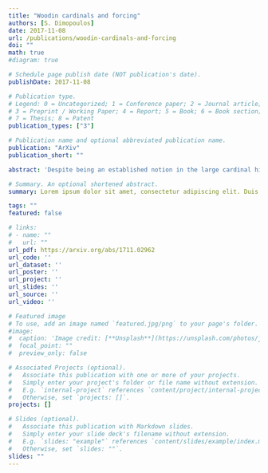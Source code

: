 ```yaml
---
title: "Woodin cardinals and forcing"
authors: [S. Dimopoulos]
date: 2017-11-08
url: /publications/woodin-cardinals-and-forcing
doi: ""
math: true
#diagram: true

# Schedule page publish date (NOT publication's date).
publishDate: 2017-11-08

# Publication type.
# Legend: 0 = Uncategorized; 1 = Conference paper; 2 = Journal article;
# 3 = Preprint / Working Paper; 4 = Report; 5 = Book; 6 = Book section;
# 7 = Thesis; 8 = Patent
publication_types: ["3"]

# Publication name and optional abbreviated publication name.
publication: "ArXiv"
publication_short: ""

abstract: 'Despite being an established notion in the large cardinal hierarchy, results about Woodin cardinals are sparse in the literature. Here we gather known results about the preservation of Woodin cardinals under certain forcing extensions, as well as giving a template for preserving Woodin cardinals through forcing. Using this template, we form an indestructibility result under certain Easton iterations.'

# Summary. An optional shortened abstract.
summary: Lorem ipsum dolor sit amet, consectetur adipiscing elit. Duis posuere tellus ac convallis placerat. Proin tincidunt magna sed ex sollicitudin condimentum.

tags: ""
featured: false

# links:
# - name: ""
#   url: ""
url_pdf: https://arxiv.org/abs/1711.02962
url_code: ''
url_dataset: ''
url_poster: ''
url_project: ''
url_slides: ''
url_source: ''
url_video: ''

# Featured image
# To use, add an image named `featured.jpg/png` to your page's folder.
#image:
#  caption: 'Image credit: [**Unsplash**](https://unsplash.com/photos/jdD8gXaTZsc)'
#  focal_point: ""
#  preview_only: false

# Associated Projects (optional).
#   Associate this publication with one or more of your projects.
#   Simply enter your project's folder or file name without extension.
#   E.g. `internal-project` references `content/project/internal-project/index.md`.
#   Otherwise, set `projects: []`.
projects: []

# Slides (optional).
#   Associate this publication with Markdown slides.
#   Simply enter your slide deck's filename without extension.
#   E.g. `slides: "example"` references `content/slides/example/index.md`.
#   Otherwise, set `slides: ""`.
slides: ""
---
```

